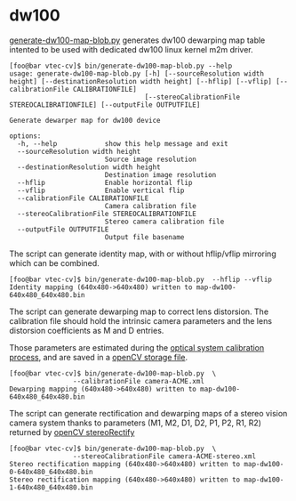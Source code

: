 # dw100

[generate-dw100-map-blob.py](./generate-dw100-map-blob.py) generates dw100
dewarping map table intented to be used with dedicated dw100 linux kernel m2m
driver.

```console
[foo@bar vtec-cv]$ bin/generate-dw100-map-blob.py --help
usage: generate-dw100-map-blob.py [-h] [--sourceResolution width height] [--destinationResolution width height] [--hflip] [--vflip] [--calibrationFile CALIBRATIONFILE]
                                  [--stereoCalibrationFile STEREOCALIBRATIONFILE] [--outputFile OUTPUTFILE]

Generate dewarper map for dw100 device

options:
  -h, --help            show this help message and exit
  --sourceResolution width height
                        Source image resolution
  --destinationResolution width height
                        Destination image resolution
  --hflip               Enable horizontal flip
  --vflip               Enable vertical flip
  --calibrationFile CALIBRATIONFILE
                        Camera calibration file
  --stereoCalibrationFile STEREOCALIBRATIONFILE
                        Stereo camera calibration file
  --outputFile OUTPUTFILE
                        Output file basename
```

The script can generate identity map, with or without hflip/vflip mirroring
which can be combined.

```console
[foo@bar vtec-cv]$ bin/generate-dw100-map-blob.py  --hflip --vflip
Identity mapping (640x480->640x480) written to map-dw100-640x480_640x480.bin
```

The script can generate dewarping map to correct lens distorsion.
The calibration file should hold the intrinsic camera parameters and the lens
distorsion coefficients as M and D entries.

Those parameters are estimated during the [optical system calibration process](https://docs.opencv.org/4.5.5/dc/dbb/tutorial_py_calibration.html),
and are saved in a [openCV storage file](https://docs.opencv.org/4.5.5/da/d56/classcv_1_1FileStorage.html#details).

```console
[foo@bar vtec-cv]$ bin/generate-dw100-map-blob.py  \
                --calibrationFile camera-ACME.xml
Dewarping mapping (640x480->640x480) written to map-dw100-640x480_640x480.bin
```

The script can generate rectification and dewarping maps of a stereo vision
camera system thanks to parameters (M1, M2, D1, D2, P1, P2, R1, R2) returned by
[openCV stereoRectify](https://docs.opencv.org/4.5.5/d9/d0c/group__calib3d.html#ga617b1685d4059c6040827800e72ad2b6)

```console
[foo@bar vtec-cv]$ bin/generate-dw100-map-blob.py  \
                --stereoCalibrationFile camera-ACME-stereo.xml
Stereo rectification mapping (640x480->640x480) written to map-dw100-0-640x480_640x480.bin
Stereo rectification mapping (640x480->640x480) written to map-dw100-1-640x480_640x480.bin
```
